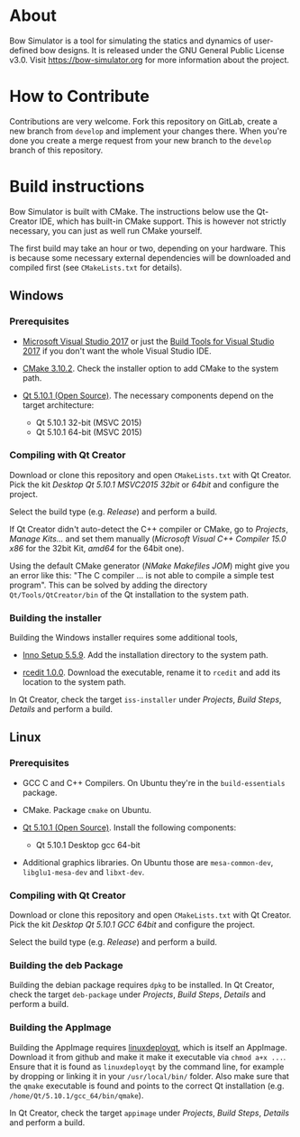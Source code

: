 # About

Bow Simulator is a tool for simulating the statics and dynamics of user-defined bow designs.
It is released under the GNU General Public License v3.0.
Visit https://bow-simulator.org for more information about the project.

# How to Contribute

Contributions are very welcome.
Fork this repository on GitLab, create a new branch from `develop` and implement your changes there.
When you're done you create a merge request from your new branch to the `develop` branch of this repository.

# Build instructions

Bow Simulator is built with CMake.
The instructions below use the Qt-Creator IDE, which has built-in CMake support.
This is however not strictly necessary, you can just as well run CMake yourself.

The first build may take an hour or two, depending on your hardware.
This is because some necessary external dependencies will be downloaded and compiled first (see `CMakeLists.txt` for details).

## Windows

### Prerequisites

* [Microsoft Visual Studio 2017](https://www.visualstudio.com/downloads/) or just the [Build Tools for Visual Studio 2017](https://www.visualstudio.com/downloads/#build-tools-for-visual-studio-2017) if you don't want the whole Visual Studio IDE.

* [CMake 3.10.2](https://cmake.org/download/). Check the installer option to add CMake to the system path.

* [Qt 5.10.1 (Open Source)](https://www.qt.io/download). The necessary components depend on the target architecture:
    * Qt 5.10.1 32-bit (MSVC 2015)
    * Qt 5.10.1 64-bit (MSVC 2015)

### Compiling with Qt Creator

Download or clone this repository and open `CMakeLists.txt` with Qt Creator.
Pick the kit *Desktop Qt 5.10.1 MSVC2015 32bit* or *64bit* and configure the project.

Select the build type (e.g. *Release*) and perform a build.

If Qt Creator didn't auto-detect the C++ compiler or CMake, go to *Projects*, *Manage Kits...* and set them manually (*Microsoft Visual C++ Compiler 15.0 x86* for the 32bit Kit, *amd64* for the 64bit one).

Using the default CMake generator (*NMake Makefiles JOM*) might give you an error like this: "The C compiler ... is not able to compile a simple test program".
This can be solved by adding the directory `Qt/Tools/QtCreator/bin` of the Qt installation to the system path.

### Building the installer

Building the Windows installer requires some additional tools,

* [Inno Setup 5.5.9](http://www.jrsoftware.org/isdl.php). Add the installation directory to the system path.

* [rcedit 1.0.0](https://github.com/electron/rcedit/releases). Download the executable, rename it to `rcedit` and add its location to the system path.

In Qt Creator, check the target `iss-installer` under *Projects*, *Build Steps*, *Details* and perform a build.

## Linux

### Prerequisites

* GCC C and C++ Compilers. On Ubuntu they're in the `build-essentials` package.

* CMake. Package `cmake` on Ubuntu.

* [Qt 5.10.1 (Open Source)](https://www.qt.io/download). Install the following components:
    * Qt 5.10.1 Desktop gcc 64-bit

* Additional graphics libraries. On Ubuntu those are `mesa-common-dev`, `libglu1-mesa-dev` and `libxt-dev`.

### Compiling with Qt Creator

Download or clone this repository and open `CMakeLists.txt` with Qt Creator.
Pick the kit *Desktop Qt 5.10.1 GCC 64bit* and configure the project.

Select the build type (e.g. *Release*) and perform a build.

### Building the deb Package

Building the debian package requires `dpkg` to be installed. In Qt Creator, check the target `deb-package` under *Projects*, *Build Steps*, *Details* and perform a build.

### Building the AppImage

Building the AppImage requires [linuxdeployqt](https://github.com/probonopd/linuxdeployqt/releases), which is itself an AppImage.
Download it from github and make it make it executable via `chmod a+x ...`.
Ensure that it is found as `linuxdeployqt` by the command line, for example by dropping or linking it in your `/usr/local/bin/` folder.
Also make sure that the `qmake` executable is found and points to the correct Qt installation (e.g. `/home/Qt/5.10.1/gcc_64/bin/qmake`).

In Qt Creator, check the target `appimage` under *Projects*, *Build Steps*, *Details* and perform a build.
